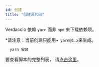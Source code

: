 ```yaml
---
id: 创建
title: "创建源代码"
---
```

Verdaccio 依赖 `yarn` 而非 `npm` 来下载依赖项。

*请注意：当前创建只能用`➜ yarn@1.x`来生成。

```bash
  yarn 安装
```

要查看脚本的完整列表， 请[点击这里](https://github.com/verdaccio/verdaccio/wiki/Build-Source-Code)。